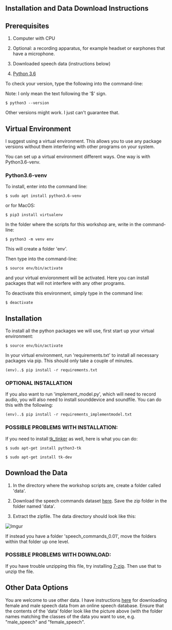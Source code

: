 ## Installation and Data Download Instructions

## Prerequisites

1. Computer with CPU

2. Optional: a recording apparatus, for example headset or earphones that have a microphone.

3. Downloaded speech data (instructions below)

4. [Python 3.6](https://www.python.org/downloads/release/python-368/)

To check your version, type the following into the command-line:

Note: I only mean the text following the '\$' sign.

```
$ python3 --version
```

Other versions might work. I just can't guarantee that.

## Virtual Environment

I suggest using a virtual environment. This allows you to use any package versions without them interfering with other programs on your system.

You can set up a virtual environment different ways. One way is with Python3.6-venv.

### Python3.6-venv

To install, enter into the command line:

```
$ sudo apt install python3.6-venv
```

or for MacOS:

```
$ pip3 install virtualenv
```

In the folder where the scripts for this workshop are, write in the command-line:

```
$ python3 -m venv env
```

This will create a folder 'env'.

Then type into the command-line:

```
$ source env/bin/activate
```

and your virtual envioronment will be activated. Here you can install packages that will not interfere with any other programs.

To deactivate this environment, simply type in the command line:

```
$ deactivate
```

## Installation

To install all the python packages we will use, first start up your virtual environment:

```
$ source env/bin/activate
```

In your virtual environment, run 'requirements.txt' to install all necessary packages via pip. This should only take a couple of minutes.

```
(env)..$ pip install -r requirements.txt
```

### OPTIONAL INSTALLATION

If you also want to run 'implement_model.py', which will need to record audio, you will also need to install sounddevice and soundfile. You can do this with the following:

```
(env)..$ pip install -r requirements_implementmodel.txt
```

### POSSIBLE PROBLEMS WITH INSTALLATION:

If you need to install [tk_tinker](https://wiki.python.org/moin/TkInter) as well, here is what you can do:

```
$ sudo apt-get install python3-tk

$ sudo apt-get install tk-dev
```

## Download the Data

1. In the directory where the workshop scripts are, create a folder called 'data'.

2. Download the speech commands dataset <a href="http://download.tensorflow.org/data/speech_commands_v0.01.tar.gz">here</a>. Save the zip folder in the folder named 'data'.

3. Extract the zipfile. The data directory should look like this:

![Imgur](https://i.imgur.com/fqSzLVm.png)

If instead you have a folder 'speech_commands_0.01', move the folders within that folder up one level. 

### POSSIBLE PROBLEMS WITH DOWNLOAD:

If you have trouble unzipping this file, try installing <a href="https://www.7-zip.org/">7-zip</a>. Then use that to unzip the file.

## Other Data Options

You are welcome to use other data. I have instructions <a href="https://a-n-rose.github.io/2019/01/31/small-female-male-speech-data.html">here</a> for downloading female and male speech data from an online speech database. Ensure that the contents of the 'data' folder look like the picture above (with the folder names matching the classes of the data you want to use, e.g. "male_speech" and "female_speech".
